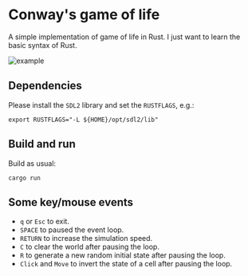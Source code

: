 # Conway's game of life

A simple implementation of game of life in Rust. I just want to learn the basic syntax of Rust. 

![example](https://github.com/rzavalet/simple-conway-game-of-life/blob/main/Simulation.gif)

## Dependencies

Please install the `SDL2` library and set the `RUSTFLAGS`, e.g.:

```code
export RUSTFLAGS="-L ${HOME}/opt/sdl2/lib"
```

## Build and run

Build as usual:

```code
cargo run
```

## Some key/mouse events

- `q` or `Esc` to exit.
- `SPACE` to paused the event loop.
- `RETURN` to increase the simulation speed.
- `C` to clear the world after pausing the loop.
- `R` to generate a new random initial state after pausing the loop.
- `Click` and `Move` to invert the state of a cell after pausing the loop.
